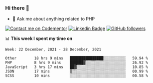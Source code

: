 ### Hi there 👋

<!--
**mustafaculban/mustafaculban** is a ✨ _special_ ✨ repository because its `README.md` (this file) appears on your GitHub profile.

Here are some ideas to get you started:

- 🌱 I’m currently learning ...
- 👯 I’m looking to collaborate on ...
- 🤔 I’m looking for help with ...
- 📫 How to reach me: ...
- 😄 Pronouns: ...
- ⚡ Fun fact: ...

-->
- 💬 Ask me about anything related to PHP

[![Contact me on Codementor](https://www.codementor.io/m-badges/karamusluk/book-session.svg)](https://www.codementor.io/@karamusluk?refer=badge)
[![Linkedin Badge](https://img.shields.io/badge/-Mustafa%20Culban-blue?style=social&logo=Linkedin&logoColor=blue&link=https://www.linkedin.com/in/mustafaculban/)](https://www.linkedin.com/in/mustafaculban/) 
[![GitHub followers](https://img.shields.io/github/followers/karamusluk?label=Follow&style=social)](https://github.com/karamusluk/?tab=follow)


📊 **This week I spent my time on**
<!--START_SECTION:waka-->
```text
Week: 22 December, 2021 - 28 December, 2021

Other        18 hrs 9 mins   ███████████████░░░░░░░░░░   59.94 % 
PHP          8 hrs 9 mins    ██████▓░░░░░░░░░░░░░░░░░░   26.92 % 
JavaScript   3 hrs 17 mins   ██▓░░░░░░░░░░░░░░░░░░░░░░   10.85 % 
JSON         17 mins         ▒░░░░░░░░░░░░░░░░░░░░░░░░   00.99 % 
SCSS         10 mins         ░░░░░░░░░░░░░░░░░░░░░░░░░   00.58 % 
```
<!--END_SECTION:waka-->

